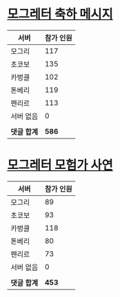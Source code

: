 # [모그레터 축하 메시지](./Event250701_v7_2_10th_moogleletter0.md)

|서버|참가 인원|
|-|-|
|모그리|117|
|초코보|135|
|카벙클|102|
|톤베리|119|
|펜리르|113|
|서버 없음|0|
|||
|**댓글 합계**|**586**|


# [모그레터 모험가 사연](./Event250701_v7_2_10th_moogleletter1.md)

|서버|참가 인원|
|-|-|
|모그리|89|
|초코보|93|
|카벙클|118|
|톤베리|80|
|펜리르|73|
|서버 없음|0|
|||
|**댓글 합계**|**453**|


